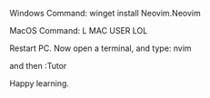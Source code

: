 Windows Command: winget install Neovim.Neovim

MacOS Command: L MAC USER LOL


Restart PC. Now open a terminal, and type:
nvim

and then
:Tutor

Happy learning. 
